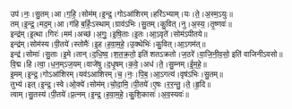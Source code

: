 

  
उप॑।नः॒।सु॒तम्।आ।ग॒हि॒।सोम॑म्।इ॒न्द्र॒।गोऽआ॑शिरम्।हरि॑ऽभ्याम्।यः।ते॒।अ॒स्म॒ऽयुः॥  
तम्।इ॒न्द्र॒।मद॒म्।आ।ग॑हि ब॒र्हिः॒ऽस्थाम्।ग्राव॑ऽभिः।सु॒तम्।कु॒वित्।नु।अ॒स्य॒।तृ॒ष्णवः॑॥  
इन्द्र॑म्।इ॒त्था।गिरः॑।मम॑।अच्छ॑।अ॒गुः॒।इ॒षि॒ताः।इ॒तः।आ॒ऽवृते॑।सोम॑ऽपीतये॥  
इन्द्र॑म्।सोम॑स्य।पी॒तये॑।स्तोमैः॑।इ॒ह।ह॒वा॒म॒हे॒।उ॒क्थेभिः॑।कु॒वित्।आ॒ऽगम॑त्॥  
इन्द्र॑।सोमाः॑।सु॒ताः।इ॒मे।तान्।द॒धि॒ष्व॒।श॒त॒क्र॒तो॒ इति॑ शतऽक्रतो।ज॒ठरे॑।वा॒जि॒नी॒व॒सो॒ इति॑ वाजिनीऽवसो॥  
वि॒द्म।हि।त्वा॒।ध॒न॒म्ऽज॒यम्।वाजे॑षु।द॒धृ॒षम्।क॒वे॒।अध॑।ते॒।सु॒म्नम्।ई॒म॒हे॒॥  
इ॒मम्।इ॒न्द्र॒।गोऽआ॑शिरम्।यव॑ऽआशिरम्।च॒।नः॒।पि॒ब॒।आ॒ऽगत्य॑।वृष॑ऽभिः।सु॒तम्॥  
तुभ्य॑।इत्।इ॒न्द्र॒।स्वे।ओ॒क्ये॑।सोम॑म्।चो॒दा॒मि॒।पी॒तये॑।ए॒षः।र॒र॒न्तु॒।ते॒।हृ॒दि॥  
त्वाम्।सु॒तस्य॑।पी॒तये॑।प्र॒त्नम्।इ॒न्द्र॒।ह॒वा॒म॒हे॒।कु॒शि॒कासः॑।अ॒व॒स्यवः॑॥  
